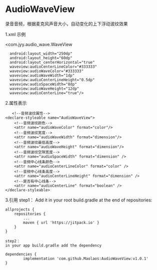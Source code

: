 # AudioWaveView
录音音频，根据麦克风声音大小，自动变化的上下浮动波纹效果

1.xml 示例

<com.jyy.audio_wave.WaveView

      android:layout_width="250dp" 
      android:layout_height="60dp"  
      android:layout_centerHorizontal="true"
      waveview:audioCenterLineColor="#333333" 
      waveview:audioWaveColor="#333333" 
      waveview:audioWaveWidth="1dp"
      waveview:audioCenterLineHeight="0.5dp"
      waveview:audioSpaceWidth="8dp" 
      waveview:audioWaveHeight="12dp"
      waveview:audioCenterLine="true"/>  
      
       
 2.属性表示
 
       <!--音频波纹属性-->
    <declare-styleable name="AudioWaveView">
        <!--音频波纹颜色-->
        <attr name="audioWaveColor" format="color"/>
        <!--音频波纹宽度-->
        <attr name="audioWaveWidth" format="dimension"/>
        <!--音频波纹最低高度-->
        <attr name="audioWaveHeight" format="dimension"/>
        <!--音频波纹空隙宽度-->
        <attr name="audioSpaceWidth" format="dimension" />
        <!--音频中心线条颜色-->
        <attr name="audioCenterLineColor" format="color" />
        <!--音频中心线条高度-->
        <attr name="audioCenterLineHeight" format="dimension" />
        <!--是否有中心线条-->
        <attr name="audioCenterLine" format="boolean" />
    </declare-styleable>
       
  3.引用 
    step1：
    Add it in your root build.gradle at the end of repositories:
    
    
    allprojects {
		repositories {
			...
			maven { url 'https://jitpack.io' }
		}
	}
      
    step2：
    in your app build.gradle add the dependency
    
    dependencies {
	        implementation 'com.github.Maolaos:AudioWaveView:v1.0.1'
	}
    
       
      
